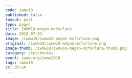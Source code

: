 ```yaml
---
code: iwmw18
published: false
layout: post
type: pages
title: IWMW18-megan-mcfarlane
date: 2018-07-03
image: /iwmw18/iwmw18-megan-mcfarlane.png
original: /iwmw18/iwmw18-megan-mcfarlane.png
image-thumb: /iwmw18/iwmw18-megan-mcfarlane-thumb.png
category: sketchnotes
event: iwmw.org/iwmw2018
tags: iwmw18
cc: BY-SA
---
```


